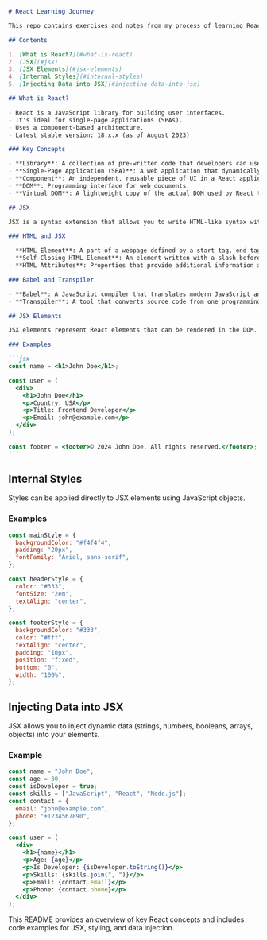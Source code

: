 ````markdown
# React Learning Journey

This repo contains exercises and notes from my process of learning React.

## Contents

1. [What is React?](#what-is-react)
2. [JSX](#jsx)
3. [JSX Elements](#jsx-elements)
4. [Internal Styles](#internal-styles)
5. [Injecting Data into JSX](#injecting-data-into-jsx)

## What is React?

- React is a JavaScript library for building user interfaces.
- It's ideal for single-page applications (SPAs).
- Uses a component-based architecture.
- Latest stable version: 18.x.x (as of August 2023)

### Key Concepts

- **Library**: A collection of pre-written code that developers can use.
- **Single-Page Application (SPA)**: A web application that dynamically rewrites the current page instead of loading new pages from the server.
- **Component**: An independent, reusable piece of UI in a React application.
- **DOM**: Programming interface for web documents.
- **Virtual DOM**: A lightweight copy of the actual DOM used by React to improve performance.

## JSX

JSX is a syntax extension that allows you to write HTML-like syntax within JavaScript.

### HTML and JSX

- **HTML Element**: A part of a webpage defined by a start tag, end tag, and content in between.
- **Self-Closing HTML Element**: An element written with a slash before the closing angle bracket, e.g., `<img />`, `<br />`.
- **HTML Attributes**: Properties that provide additional information about elements, such as `class`, `id`, `src`, `href`, `alt`.

### Babel and Transpiler

- **Babel**: A JavaScript compiler that translates modern JavaScript and JSX syntax into code compatible with older browsers.
- **Transpiler**: A tool that converts source code from one programming language to another with a similar level of abstraction.

## JSX Elements

JSX elements represent React elements that can be rendered in the DOM.

### Examples

```jsx
const name = <h1>John Doe</h1>;

const user = (
  <div>
    <h1>John Doe</h1>
    <p>Country: USA</p>
    <p>Title: Frontend Developer</p>
    <p>Email: john@example.com</p>
  </div>
);

const footer = <footer>© 2024 John Doe. All rights reserved.</footer>;
```
````

## Internal Styles

Styles can be applied directly to JSX elements using JavaScript objects.

### Examples

```jsx
const mainStyle = {
  backgroundColor: "#f4f4f4",
  padding: "20px",
  fontFamily: "Arial, sans-serif",
};

const headerStyle = {
  color: "#333",
  fontSize: "2em",
  textAlign: "center",
};

const footerStyle = {
  backgroundColor: "#333",
  color: "#fff",
  textAlign: "center",
  padding: "10px",
  position: "fixed",
  bottom: "0",
  width: "100%",
};
```

## Injecting Data into JSX

JSX allows you to inject dynamic data (strings, numbers, booleans, arrays, objects) into your elements.

### Example

```jsx
const name = "John Doe";
const age = 30;
const isDeveloper = true;
const skills = ["JavaScript", "React", "Node.js"];
const contact = {
  email: "john@example.com",
  phone: "+1234567890",
};

const user = (
  <div>
    <h1>{name}</h1>
    <p>Age: {age}</p>
    <p>Is Developer: {isDeveloper.toString()}</p>
    <p>Skills: {skills.join(", ")}</p>
    <p>Email: {contact.email}</p>
    <p>Phone: {contact.phone}</p>
  </div>
);
```

This README provides an overview of key React concepts and includes code examples for JSX, styling, and data injection.

```

```
